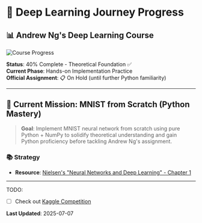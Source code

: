 # 🧠 Deep Learning Journey Progress

## 📊 Andrew Ng's Deep Learning Course
![Course Progress](https://img.shields.io/badge/Progress-40%25-brightgreen?style=for-the-badge)

**Status**: 40% Complete - Theoretical Foundation ✅  
**Current Phase**: Hands-on Implementation Practice  
**Official Assignment**: 📋 On Hold (until further Python familiarity)

---

## 🎯 Current Mission: MNIST from Scratch (Python Mastery)

> **Goal**: Implement MNIST neural network from scratch using pure Python + NumPy to solidify theoretical understanding and gain Python proficiency before tackling Andrew Ng's assignment.

### 📚 Strategy
- **Resource**: [Nielsen's "Neural Networks and Deep Learning" - Chapter 1](http://neuralnetworksanddeeplearning.com/chap1.html)

---

TODO:
- [ ] Check out [Kaggle Competition](https://www.kaggle.com/competitions)

**Last Updated**: 2025-07-07  
